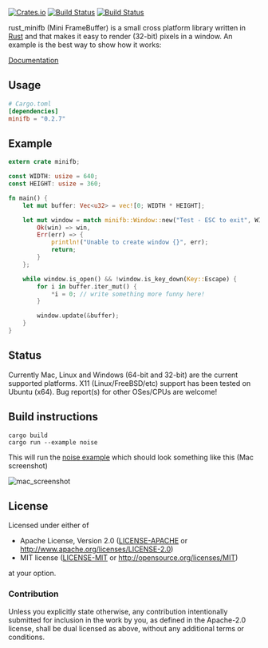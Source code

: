 [![Crates.io](https://img.shields.io/crates/v/minifb.svg)](https://crates.io/crates/minifb)
[![Build Status](https://travis-ci.org/emoon/rust_minifb.svg)](https://travis-ci.org/emoon/rust_minifb)
[![Build Status](https://ci.appveyor.com/api/projects/status/sfvgqq4d4sjulkbx?svg=true)](https://ci.appveyor.com/project/emoon/rust-minifb)

rust_minifb (Mini FrameBuffer) is a small cross platform library written in [Rust](https://www.rust-lang.org) and that makes it easy to render (32-bit) pixels in a window. An example is the best way to show how it works:

[Documentation](http://prodbg.com/minifb/minifb/index.html)

Usage
-----

```toml
# Cargo.toml
[dependencies]
minifb = "0.2.7"
```

Example
-------

```rust
extern crate minifb;

const WIDTH: usize = 640;
const HEIGHT: usize = 360;

fn main() {
    let mut buffer: Vec<u32> = vec![0; WIDTH * HEIGHT];

    let mut window = match minifb::Window::new("Test - ESC to exit", WIDTH, HEIGHT, Scale::X1) {
        Ok(win) => win,
        Err(err) => {
            println!("Unable to create window {}", err);
            return;
        }
    };

    while window.is_open() && !window.is_key_down(Key::Escape) {
        for i in buffer.iter_mut() {
            *i = 0; // write something more funny here!
        }

        window.update(&buffer);
    }
}
```

Status
------
Currently Mac, Linux and Windows (64-bit and 32-bit) are the current supported platforms. X11 (Linux/FreeBSD/etc) support has been tested on Ubuntu (x64). Bug report(s) for other OSes/CPUs are welcome! 


Build instructions
------------------

```
cargo build
cargo run --example noise 
```

This will run the [noise example](https://github.com/emoon/rust_minifb/blob/master/examples/noise.rs) which should look something like this (Mac screenshot)

![mac_screenshot](https://dl.dropboxusercontent.com/u/5205843/rust_minifb/noise_screen.png)

## License

Licensed under either of

 * Apache License, Version 2.0 ([LICENSE-APACHE](LICENSE-APACHE) or http://www.apache.org/licenses/LICENSE-2.0)
 * MIT license ([LICENSE-MIT](LICENSE-MIT) or http://opensource.org/licenses/MIT)

at your option.

### Contribution

Unless you explicitly state otherwise, any contribution intentionally submitted for inclusion in the work by you, as defined in the Apache-2.0 license, shall be dual licensed as above, without any additional terms or conditions.
